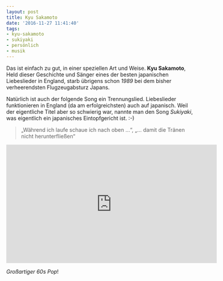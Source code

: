 ```yaml
---
layout: post
title: Kyu Sakamoto
date: '2016-11-27 11:41:40'
tags:
- kyu-sakamoto
- sukiyaki
- persönlich
- musik
---
```


Das ist einfach zu gut, in einer speziellen Art und Weise. **Kyu Sakamoto**, Held dieser Geschichte und Sänger eines der besten japanischen Liebeslieder in England, starb übrigens schon *1989* bei dem bisher verheerendsten Flugzeugabsturz Japans.

Natürlich ist auch der folgende Song ein Trennungslied. Liebeslieder funktionieren in England (da am erfolgreichsten) auch auf japanisch. Weil der eigentliche Titel aber so schwierig war, nannte man den Song *Sukiyaki*, was eigentlich ein japanisches Eintopfgericht ist. :-)

>„Während ich laufe schaue ich nach oben …“, „… damit die Tränen nicht herunterfließen“

<div align="center">
	<iframe width="560" height="315" src="https://www.youtube.com/embed/C35DrtPlUbc" frameborder="0" allow="accelerometer; autoplay; encrypted-media; gyroscope; picture-in-picture" allowfullscreen></iframe>
</div>

*Großartiger 60s Pop*!